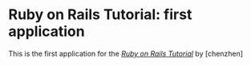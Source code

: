 # Ruby on Rails Tutorial: first application

This is the first application for the
[*Ruby on Rails Tutorial*](http://railstutorial.org/)
by [chenzhen]